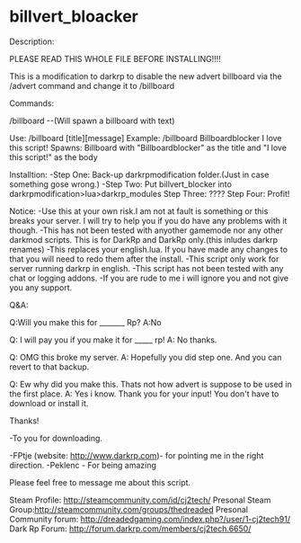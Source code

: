 ﻿# billvert_bloacker
Description:

PLEASE READ THIS WHOLE FILE BEFORE INSTALLING!!!!

This is a modification to darkrp to disable the new advert billboard via the /advert command and change it to /billboard

Commands:

/billboard --(Will spawn a billboard with text)

Use: /billboard [title][message]
Example: /billboard Billboardblocker I love this script!
Spawns: Billboard with "Billboardblocker" as the title and "I love this script!" as the body

Installtion:
-Step One: Back-up darkrpmodification folder.(Just in case something gose wrong.)
-Step Two: Put billvert_blocker into darkrpmodification>lua>darkrp_modules
Step Three: ????
Step Four: Profit!

Notice:
-Use this at your own risk.I am not at fault is something or this breaks your server. I will try to help you if you do have any problems with it though.
-This has not been tested with anyother gamemode nor any other darkmod scripts. This is for DarkRp and DarkRp only.(this inludes darkrp renames)
-This replaces your english.lua. If you have made any changes to that you will need to redo them after the install.
-This script only work for server running darkrp in english.
-This script has not been tested with any chat or logging addons.
-If you are rude to me i will ignore you and not give you any support.

Q&A:

Q:Will you make this for _______ Rp?
A:No

Q: I will pay you if you make it for _____ rp!
A: No thanks.

Q: OMG this broke my server.
A: Hopefully you did step one. And you can revert to that backup.

Q: Ew why did you make this. Thats not how advert is suppose to be used in the first place.
A: Yes i know. Thank you for your input! You don't have to download or install it.

Thanks!

-To you for downloading.

-FPtje (website: http://www.darkrp.com)- for pointing me in the right direction.
-Peklenc - For being amazing




Please feel free to message me about this script.

Steam Profile: http://steamcommunity.com/id/cj2tech/
Presonal Steam Group:http://steamcommunity.com/groups/thedreaded
Presonal Community forum: http://dreadedgaming.com/index.php?/user/1-cj2tech91/
Dark Rp Forum: http://forum.darkrp.com/members/cj2tech.6650/
